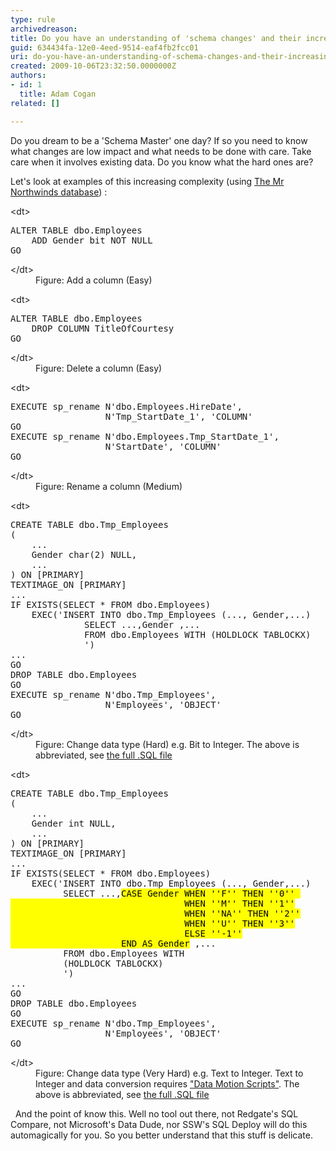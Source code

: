 ```yaml
---
type: rule
archivedreason: 
title: Do you have an understanding of 'schema changes' and their increasing complexity?
guid: 634434fa-12e0-4eed-9514-eaf4fb2fcc01
uri: do-you-have-an-understanding-of-schema-changes-and-their-increasing-complexity
created: 2009-10-06T23:32:50.0000000Z
authors:
- id: 1
  title: Adam Cogan
related: []

---
```


Do you dream to be a 'Schema Master' one day? If so you need to know what changes are low impact and what needs to be done with care. Take care when it involves existing data. Do you know what the hard ones are? 

 Let's look at examples of this increasing complexity (using [The Mr Northwinds database](http&#58;//www.microsoft.com/Downloads/details.aspx?FamilyID=06616212-0356-46a0-8da2-eebc53a68034&amp;displaylang=en)) :   
<!--endintro-->
<dl class="image">    &lt;dt&gt;<font class="ms-rteCustom-CodeArea">
    <pre>ALTER TABLE dbo.Employees
    ADD Gender bit NOT NULL
GO
</pre>
    </font>&lt;/dt&gt;
    <dd>Figure&#58; Add a column (Easy) </dd></dl><dl class="image">    &lt;dt&gt;<font class="ms-rteCustom-CodeArea">
    <pre>ALTER TABLE dbo.Employees
    DROP COLUMN TitleOfCourtesy
GO 
</pre>
    </font>&lt;/dt&gt;
    <dd>Figure&#58; Delete a column (Easy) </dd></dl><dl class="image">    &lt;dt&gt;<font class="ms-rteCustom-CodeArea">
    <pre>EXECUTE sp_rename N'dbo.Employees.HireDate', 
                  N'Tmp_StartDate_1', 'COLUMN'
GO
EXECUTE sp_rename N'dbo.Employees.Tmp_StartDate_1', 
                  N'StartDate', 'COLUMN'
GO 
</pre>
    </font>&lt;/dt&gt;
    <dd>Figure&#58; Rename a column (Medium) </dd></dl><dl class="image">    &lt;dt&gt;<font class="ms-rteCustom-CodeArea">
    <pre>CREATE TABLE dbo.Tmp_Employees
(
    ...
    Gender char(2) NULL,
    ...
) ON [PRIMARY]
TEXTIMAGE_ON [PRIMARY]
...
IF EXISTS(SELECT * FROM dbo.Employees)
&#160;&#160;&#160; EXEC('INSERT INTO dbo.Tmp_Employees (..., Gender,...)
&#160;&#160;&#160;&#160;&#160;&#160;&#160;&#160;&#160;&#160;&#160;&#160;&#160;&#160;SELECT ...,Gender&#160;,... 
&#160;&#160;&#160;&#160;&#160;&#160;&#160;&#160;&#160;&#160;&#160;&#160;&#160;&#160;FROM dbo.Employees WITH (HOLDLOCK TABLOCKX)
&#160;&#160;&#160;&#160;&#160;&#160;&#160;&#160;&#160;&#160;&#160;&#160;&#160;&#160;') 
...
GO
DROP TABLE dbo.Employees
GO
EXECUTE sp_rename N'dbo.Tmp_Employees', <br>                  N'Employees', 'OBJECT'
GO 
</pre>
    </font>&lt;/dt&gt;
    <dd>Figure&#58; Change data type (Hard) e.g.&#160;Bit to&#160;Integer. The above is abbreviated, see <a shape="rect" href="/Documents/EmployeesBitToInt.sql">the full .SQL file</a> </dd></dl><dl class="image">    &lt;dt&gt;<font class="ms-rteCustom-CodeArea">
    <pre>CREATE TABLE dbo.Tmp_Employees
(
    ...
    Gender&#160;int NULL,
    ...
) ON [PRIMARY]
TEXTIMAGE_ON [PRIMARY]
...
IF EXISTS(SELECT * FROM dbo.Employees)
&#160;&#160;&#160; EXEC('INSERT INTO dbo.Tmp_Employees (..., Gender,...)
&#160;&#160;&#160;&#160;&#160;&#160;&#160;&#160;&#160;&#160;SELECT ...,<mark>CASE Gender&#160;WHEN ''F'' THEN ''0''&#160;
&#160;&#160;&#160;&#160;&#160;&#160;&#160;&#160;&#160;&#160;&#160;&#160;&#160;&#160;&#160;&#160;&#160;&#160;&#160;&#160;&#160;&#160;&#160;&#160;&#160;&#160;&#160;&#160;&#160;&#160;&#160;&#160;&#160;WHEN ''M'' THEN ''1''
&#160;&#160;&#160;&#160;&#160;&#160;&#160;&#160;&#160;&#160;&#160;&#160;&#160;&#160;&#160;&#160;&#160;&#160;&#160;&#160;&#160;&#160;&#160;&#160;&#160;&#160;&#160;&#160;&#160;&#160;&#160;&#160;&#160;WHEN ''NA'' THEN ''2''
&#160;&#160;&#160;&#160;&#160;&#160;&#160;&#160;&#160;&#160;&#160;&#160;&#160;&#160;&#160;&#160;&#160;&#160;&#160;&#160;&#160;&#160;&#160;&#160;&#160;&#160;&#160;&#160;&#160;&#160;&#160;&#160;&#160;WHEN ''U'' THEN ''3''
&#160;&#160;&#160;&#160;&#160;&#160;&#160;&#160;&#160;&#160;&#160;&#160;&#160;&#160;&#160;&#160;&#160;&#160;&#160;&#160;&#160;&#160;&#160;&#160;&#160;&#160;&#160;&#160;&#160;&#160;&#160;&#160;&#160;ELSE ''-1''
&#160;&#160;&#160;&#160;&#160;&#160;&#160;&#160;&#160;&#160;&#160;&#160;&#160;&#160;&#160;&#160;&#160;&#160;&#160;&#160;&#160;END AS Gender</mark>&#160;,... 
&#160;&#160;&#160;&#160;&#160;&#160;&#160;&#160;&#160;&#160;FROM dbo.Employees WITH <br>          (HOLDLOCK TABLOCKX)
&#160;&#160;&#160;&#160;&#160;&#160;&#160;&#160;&#160;&#160;')
...
GO
DROP TABLE dbo.Employees
GO
EXECUTE sp_rename N'dbo.Tmp_Employees', <br>                  N'Employees', 'OBJECT'
GO 
</pre>
    </font>&lt;/dt&gt;
    <dd>Figure&#58;&#160;Change data type (Very Hard) e.g. Text to Integer. Text to Integer and data conversion requires <a shape="rect" href="/Pages/DoYouUnderstandADataTypeChangeDataMotionScripts.aspx">&quot;Data Motion Scripts&quot;</a>. The above is abbreviated, see <a shape="rect" href="/Documents/EmployeesCharToInt.sql">the full .SQL file</a> </dd></dl>   
 And the point of know this. Well no tool out there, not Redgate's SQL Compare, not Microsoft's Data Dude, nor SSW's SQL Deploy will do this automagically for you. So you better understand that this stuff is delicate.
